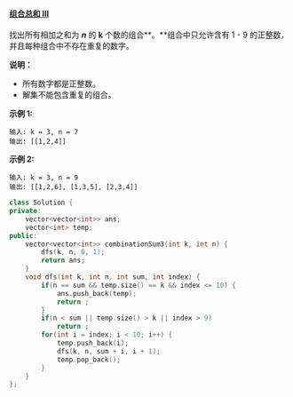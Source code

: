 #### [组合总和 III](https://leetcode-cn.com/problems/combination-sum-iii/)

找出所有相加之和为 ***n*** 的 **k** 个数的组合**。**组合中只允许含有 1 - 9 的正整数，并且每种组合中不存在重复的数字。

**说明：**

- 所有数字都是正整数。
- 解集不能包含重复的组合。 

**示例 1:**

```
输入: k = 3, n = 7
输出: [[1,2,4]]
```

**示例 2:**

```
输入: k = 3, n = 9
输出: [[1,2,6], [1,3,5], [2,3,4]]
```

```c++
class Solution {
private:
    vector<vector<int>> ans;
    vector<int> temp;
public:
    vector<vector<int>> combinationSum3(int k, int n) {
        dfs(k, n, 0, 1);
        return ans;
    }
    void dfs(int k, int n, int sum, int index) {
        if(n == sum && temp.size() == k && index <= 10) {
            ans.push_back(temp);
            return ;
        }
        if(n < sum || temp.size() > k || index > 9) 
            return ;
        for(int i = index; i < 10; i++) {
            temp.push_back(i);
            dfs(k, n, sum + i, i + 1);
            temp.pop_back();
        }
    }
};
```

